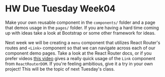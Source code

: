 # HW Due Tuesday Week04

Make your own reusable component in the `components/` folder and a page that demos usage in the `pages/` folder. If you are having a hard time coming up with ideas take a look at Bootstrap or some other framework for ideas.

Next week we will be creating a `menu` component that utilizes React Router's routes and `<Link>` component so that we can navigate across each of our component demo pages. Take a look at the React Router docs, or if you prefer videos [this video](https://www.youtube.com/watch?v=tIUuqZaq_8s) gives a really quick usage of the `Link` component from `ReactRouterDOM`. If you're feeling ambitious, give it a try in your own project! This will be the topic of next Tuesday's class.
